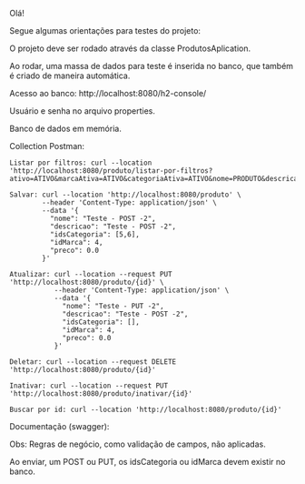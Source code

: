 Olá!

Segue algumas orientações para testes do projeto:

O projeto deve ser rodado através da classe ProdutosAplication.

Ao rodar, uma massa de dados para teste é inserida no banco, que também é criado de maneira automática.

Acesso ao banco: http://localhost:8080/h2-console/

Usuário e senha no arquivo properties.

Banco de dados em memória.

Collection Postman:

    Listar por filtros: curl --location 'http://localhost:8080/produto/listar-por-filtros?ativo=ATIVO&marcaAtiva=ATIVO&categoriaAtiva=ATIVO&nome=PRODUTO&descricao=DESCRI%C3%87%C3%83O&codigo=P010&codigoMarca=M010&codigoCategoria=C006'

    Salvar: curl --location 'http://localhost:8080/produto' \
            --header 'Content-Type: application/json' \
            --data '{
              "nome": "Teste - POST -2",
              "descricao": "Teste - POST -2",
              "idsCategoria": [5,6],
              "idMarca": 4,
              "preco": 0.0
            }'

    Atualizar: curl --location --request PUT 'http://localhost:8080/produto/{id}' \
               --header 'Content-Type: application/json' \
               --data '{
                 "nome": "Teste - PUT -2",
                 "descricao": "Teste - POST -2",
                 "idsCategoria": [],
                 "idMarca": 4,
                 "preco": 0.0
               }'

    Deletar: curl --location --request DELETE 'http://localhost:8080/produto/{id}'

    Inativar: curl --location --request PUT 'http://localhost:8080/produto/inativar/{id}'

    Buscar por id: curl --location 'http://localhost:8080/produto/{id}'

Documentação (swagger):

Obs: Regras de negócio, como validação de campos, não aplicadas.

Ao enviar, um POST ou PUT, os idsCategoria ou idMarca devem existir no banco.

